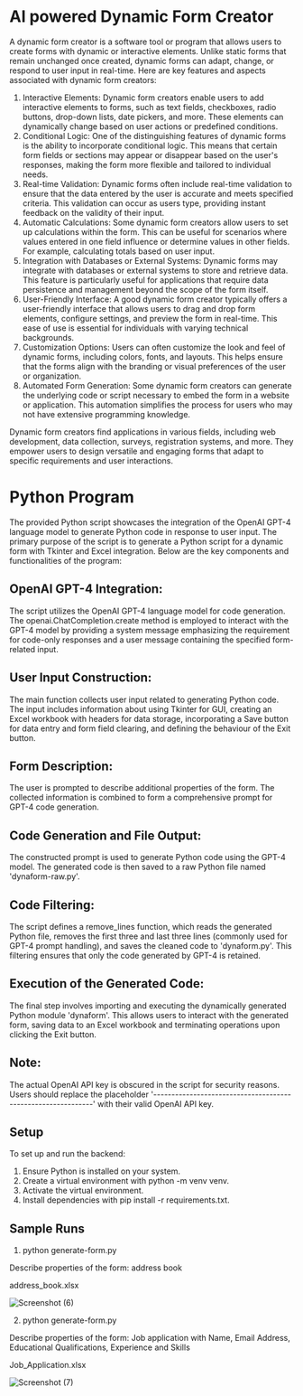 # AI powered Dynamic Form Creator
A dynamic form creator is a software tool or program that allows users to create forms with dynamic or interactive elements. Unlike static forms that remain unchanged once created, dynamic forms can adapt, change, or respond to user input in real-time. Here are key features and aspects associated with dynamic form creators:
1.	Interactive Elements: Dynamic form creators enable users to add interactive elements to forms, such as text fields, checkboxes, radio buttons, drop-down lists, date pickers, and more. These elements can dynamically change based on user actions or predefined conditions.
2.	Conditional Logic: One of the distinguishing features of dynamic forms is the ability to incorporate conditional logic. This means that certain form fields or sections may appear or disappear based on the user's responses, making the form more flexible and tailored to individual needs.
3.	Real-time Validation: Dynamic forms often include real-time validation to ensure that the data entered by the user is accurate and meets specified criteria. This validation can occur as users type, providing instant feedback on the validity of their input.
4.	Automatic Calculations: Some dynamic form creators allow users to set up calculations within the form. This can be useful for scenarios where values entered in one field influence or determine values in other fields. For example, calculating totals based on user input.
5.	Integration with Databases or External Systems: Dynamic forms may integrate with databases or external systems to store and retrieve data. This feature is particularly useful for applications that require data persistence and management beyond the scope of the form itself.
6.	User-Friendly Interface: A good dynamic form creator typically offers a user-friendly interface that allows users to drag and drop form elements, configure settings, and preview the form in real-time. This ease of use is essential for individuals with varying technical backgrounds.
7.	Customization Options: Users can often customize the look and feel of dynamic forms, including colors, fonts, and layouts. This helps ensure that the forms align with the branding or visual preferences of the user or organization.
8.	Automated Form Generation: Some dynamic form creators can generate the underlying code or script necessary to embed the form in a website or application. This automation simplifies the process for users who may not have extensive programming knowledge.
   
Dynamic form creators find applications in various fields, including web development, data collection, surveys, registration systems, and more. They empower users to design versatile and engaging forms that adapt to specific requirements and user interactions.

# Python Program 
The provided Python script showcases the integration of the OpenAI GPT-4 language model to generate Python code in response to user input. The primary purpose of the script is to generate a Python script for a dynamic form with Tkinter and Excel integration. Below are the key components and functionalities of the program:
## OpenAI GPT-4 Integration: 
The script utilizes the OpenAI GPT-4 language model for code generation. The openai.ChatCompletion.create method is employed to interact with the GPT-4 model by providing a system message emphasizing the requirement for code-only responses and a user message containing the specified form-related input.
## User Input Construction: 
The main function collects user input related to generating Python code. The input includes information about using Tkinter for GUI, creating an Excel workbook with headers for data storage, incorporating a Save button for data entry and form field clearing, and defining the behaviour of the Exit button.
## Form Description: 
The user is prompted to describe additional properties of the form. The collected information is combined to form a comprehensive prompt for GPT-4 code generation.
## Code Generation and File Output: 
The constructed prompt is used to generate Python code using the GPT-4 model. The generated code is then saved to a raw Python file named 'dynaform-raw.py'.
## Code Filtering: 
The script defines a remove_lines function, which reads the generated Python file, removes the first three and last three lines (commonly used for GPT-4 prompt handling), and saves the cleaned code to 'dynaform.py'. This filtering ensures that only the code generated by GPT-4 is retained.

## Execution of the Generated Code: 

The final step involves importing and executing the dynamically generated Python module 'dynaform'. This allows users to interact with the generated form, saving data to an Excel workbook and terminating operations upon clicking the Exit button.
## Note: 
The actual OpenAI API key is obscured in the script for security reasons. Users should replace the placeholder '-------------------------------------------------------------' with their valid OpenAI API key. 
## Setup
To set up and run the backend:
1. Ensure Python is installed on your system.
2. Create a virtual environment with python -m venv venv.
3. Activate the virtual environment.
4. Install dependencies with pip install -r requirements.txt.
## Sample Runs

1. python generate-form.py

Describe properties of the form: address book

address_book.xlsx

![Screenshot (6)](https://github.com/gopakumar1959/AI-Powered-Form-Creator/assets/127804995/ae688c90-6f8e-4f53-afc8-0b8e15fb268a)

2. python generate-form.py
   
Describe properties of the form:  Job application with Name, Email Address, Educational Qualifications, Experience and Skills

Job_Application.xlsx

![Screenshot (7)](https://github.com/gopakumar1959/AI-Powered-Form-Creator/assets/127804995/b01bccaf-ba6f-4ed5-9451-0358b57e383f)


